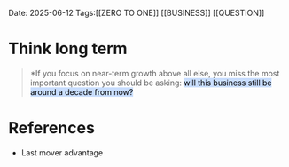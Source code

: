 Date: 2025-06-12
Tags:[[ZERO TO ONE]] [[BUSINESS]] [[QUESTION]] 

# Think long term 

>*If you focus on near-term growth above all else, you miss the most important question you should be asking: <mark style="background: #ADCCFFA6;">will this business still be around a decade from now?</mark>
# References 
- Last mover advantage